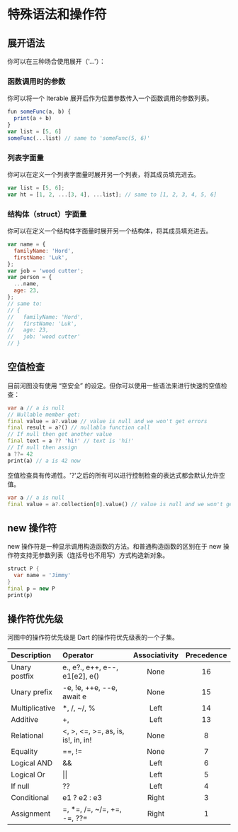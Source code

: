 # 特殊语法和操作符

## 展开语法

你可以在三种场合使用展开（'...'）：

### 函数调用时的参数

你可以将一个 Iterable 展开后作为位置参数传入一个函数调用的参数列表。

```javascript
fun someFunc(a, b) {
  print(a + b)
}
var list = [5, 6]
someFunc(...list) // same to 'someFunc(5, 6)'
```

### 列表字面量

你可以在定义一个列表字面量时展开另一个列表，将其成员填充进去。

```javascript
var list = [5, 6];
var ht = [1, 2, ...[3, 4], ...list]; // same to [1, 2, 3, 4, 5, 6]
```

### 结构体（struct）字面量

你可以在定义一个结构体字面量时展开另一个结构体，将其成员填充进去。

```javascript
var name = {
  familyName: 'Hord',
  firstName: 'Luk',
};
var job = 'wood cutter';
var person = {
  ...name,
  age: 23,
};
// same to:
// {
//   familyName: 'Hord',
//   firstName: 'Luk',
//   age: 23,
//   job: 'wood cutter'
// }
```

## 空值检查

目前河图没有使用 “空安全” 的设定。但你可以使用一些语法来进行快速的空值检查：

```dart
var a // a is null
// Nullable member get:
final value = a?.value // value is null and we won't get errors
final result = a?() // nullabla function call
// If null then get another value
final text = a ?? 'hi!' // text is 'hi!'
// If null then assign
a ??= 42
print(a) // a is 42 now
```

空值检查具有传递性。'?'之后的所有可以进行控制检查的表达式都会默认允许空值。

```dart
var a // a is null
final value = a?.collection[0].value() // value is null and we won't get errors
```

## new 操作符

new 操作符是一种显示调用构造函数的方法。和普通构造函数的区别在于 new 操作符支持无参数列表（连括号也不用写）方式构造新对象。

```dart
struct P {
  var name = 'Jimmy'
}
final p = new P
print(p)
```

## 操作符优先级

河图中的操作符优先级是 Dart 的操作符优先级表的一个子集。

| Description    | Operator                           | Associativity | Precedence |
| :------------- | :--------------------------------- | :-----------: | :--------: |
| Unary postfix  | e., e?., e++, e--, e1[e2], e()     |     None      |     16     |
| Unary prefix   | -e, !e, ++e, --e, await e          |     None      |     15     |
| Multiplicative | \*, /, ~/, %                       |     Left      |     14     |
| Additive       | +,                                 |     Left      |     13     |
| Relational     | <, >, <=, >=, as, is, is!, in, in! |     None      |     8      |
| Equality       | ==, !=                             |     None      |     7      |
| Logical AND    | &&                                 |     Left      |     6      |
| Logical Or     | \|\|                               |     Left      |     5      |
| If null        | \?\?                               |     Left      |     4      |
| Conditional    | e1 ? e2 : e3                       |     Right     |     3      |
| Assignment     | =, \*=, /=, ~/=, +=, -=, ??=       |     Right     |     1      |
